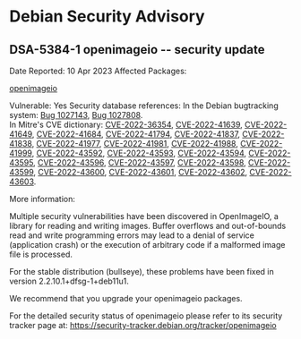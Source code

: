 
Debian Security Advisory
========================


DSA-5384-1 openimageio -- security update
-----------------------------------------



Date Reported:
10 Apr 2023
Affected Packages:

[openimageio](https://packages.debian.org/src:openimageio)

Vulnerable:
Yes
Security database references:
In the Debian bugtracking system: [Bug 1027143](https://bugs.debian.org/cgi-bin/bugreport.cgi?bug=1027143), [Bug 1027808](https://bugs.debian.org/cgi-bin/bugreport.cgi?bug=1027808).  
In Mitre's CVE dictionary: [CVE-2022-36354](https://security-tracker.debian.org/tracker/CVE-2022-36354), [CVE-2022-41639](https://security-tracker.debian.org/tracker/CVE-2022-41639), [CVE-2022-41649](https://security-tracker.debian.org/tracker/CVE-2022-41649), [CVE-2022-41684](https://security-tracker.debian.org/tracker/CVE-2022-41684), [CVE-2022-41794](https://security-tracker.debian.org/tracker/CVE-2022-41794), [CVE-2022-41837](https://security-tracker.debian.org/tracker/CVE-2022-41837), [CVE-2022-41838](https://security-tracker.debian.org/tracker/CVE-2022-41838), [CVE-2022-41977](https://security-tracker.debian.org/tracker/CVE-2022-41977), [CVE-2022-41981](https://security-tracker.debian.org/tracker/CVE-2022-41981), [CVE-2022-41988](https://security-tracker.debian.org/tracker/CVE-2022-41988), [CVE-2022-41999](https://security-tracker.debian.org/tracker/CVE-2022-41999), [CVE-2022-43592](https://security-tracker.debian.org/tracker/CVE-2022-43592), [CVE-2022-43593](https://security-tracker.debian.org/tracker/CVE-2022-43593), [CVE-2022-43594](https://security-tracker.debian.org/tracker/CVE-2022-43594), [CVE-2022-43595](https://security-tracker.debian.org/tracker/CVE-2022-43595), [CVE-2022-43596](https://security-tracker.debian.org/tracker/CVE-2022-43596), [CVE-2022-43597](https://security-tracker.debian.org/tracker/CVE-2022-43597), [CVE-2022-43598](https://security-tracker.debian.org/tracker/CVE-2022-43598), [CVE-2022-43599](https://security-tracker.debian.org/tracker/CVE-2022-43599), [CVE-2022-43600](https://security-tracker.debian.org/tracker/CVE-2022-43600), [CVE-2022-43601](https://security-tracker.debian.org/tracker/CVE-2022-43601), [CVE-2022-43602](https://security-tracker.debian.org/tracker/CVE-2022-43602), [CVE-2022-43603](https://security-tracker.debian.org/tracker/CVE-2022-43603).  

More information:

Multiple security vulnerabilities have been discovered in OpenImageIO, a
library for reading and writing images. Buffer overflows and out-of-bounds
read and write programming errors may lead to a denial of service
(application crash) or the execution of arbitrary code if a malformed image
file is processed.


For the stable distribution (bullseye), these problems have been fixed in
version 2.2.10.1+dfsg-1+deb11u1.


We recommend that you upgrade your openimageio packages.


For the detailed security status of openimageio please refer to
its security tracker page at:
<https://security-tracker.debian.org/tracker/openimageio>





